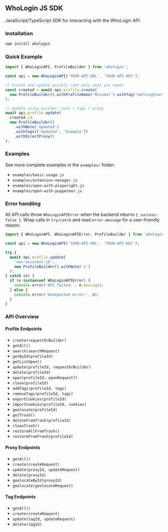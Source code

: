 ## WhoLogin JS SDK

JavaScript/TypeScript SDK for interacting with the WhoLogin API.

### Installation

```bash
npm install whologin
```

### Quick Example

```typescript
import { WhoLoginAPI, ProfileBuilder } from 'whologin';

const api = new WhoLoginAPI('YOUR-API-URL', 'YOUR-API-KEY');

// Create and update quickly (set only what you need)
const created = await api.profile.create(
  new ProfileBuilder().withProfileName('Minimal').withTag('GettingStarted')
);

// Update using builder: note + tags + proxy
await api.profile.update(
  created.id,
  new ProfileBuilder()
    .withNote('Updated')
    .withTags(['Updated', 'Example'])
    .withDirectProxy()
);
```

### Examples

See more complete examples in the `examples/` folder:

- `examples/basic-usage.js`
- `examples/extension-manager.js`
- `examples/open-with-playwright.js`
- `examples/open-with-puppeteer.js`

### Error handling

All API calls throw `WhoLoginAPIError` when the backend returns `{ success: false }`.
Wrap calls in `try/catch` and read `error.message` for a user-friendly reason.

```ts
import { WhoLoginAPI, WhoLoginAPIError, ProfileBuilder } from 'whologin';

const api = new WhoLoginAPI('YOUR-API-URL', 'YOUR-API-KEY');

try {
  await api.profile.update(
    'non-existent-id',
    new ProfileBuilder().withNote('x')
  );
} catch (e) {
  if (e instanceof WhoLoginAPIError) {
    console.error('API failed:', e.message);
  } else {
    console.error('Unexpected error:', e);
  }
}
```

### API Overview

#### Profile Endpoints

- `create(requestOrBuilder)`
- `getAll()`
- `search(searchRequest)`
- `getById(profileId)`
- `getListOpen()`
- `update(profileId, requestOrBuilder)`
- `delete(profileId)`
- `open(profileId, openRequest?)`
- `close(profileId)`
- `addTags(profileId, tags)`
- `removeTags(profileId, tags)`
- `exportCookies(profileId)`
- `importCookies(profileId, cookies)`
- `geolocate(profileId)`
- `getTrash()`
- `deleteFromTrash(profileId)`
- `cleanTrash()`
- `restoreAllFromTrash()`
- `restoreFromTrash(profileId)`

#### Proxy Endpoints

- `getAll()`
- `create(createRequest)`
- `update(proxyId, updateRequest)`
- `delete(proxyId)`
- `geolocateById(proxyId)`
- `geolocate(geolocateRequest)`

#### Tag Endpoints

- `getAll()`
- `create(createRequest)`
- `update(tagId, updateRequest)`
- `delete(tagId)`
